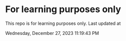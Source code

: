 # For learning purposes only
This repo is for learning purposes only.
Last updated at

Wednesday, December 27, 2023 11:19:43 PM

